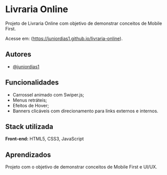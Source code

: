 
# Livraria Online

Projeto de Livraria Online com objetivo de demonstrar conceitos de Mobile First.

Acesse em: (https://juniordias1.github.io/livraria-online).


## Autores

- [@juniordias1](https://www.github.com/juniordias1)


## Funcionalidades

- Carrossel animado com Swiper.js;
- Menus retráteis;
- Efeitos de Hover;
- Banners clicáveis com direcionamento para links externos e internos.


## Stack utilizada

**Front-end:** HTML5, CSS3, JavaScript



## Aprendizados

Projeto com o objetivo de demonstrar conceitos de Mobile First e UI/UX.

